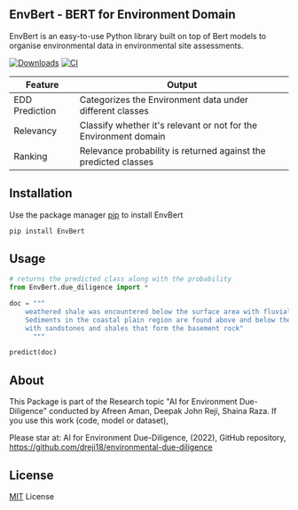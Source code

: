 ## EnvBert - BERT for Environment Domain

EnvBert is an easy-to-use Python library built on top of Bert models to organise environmental data in environmental site assessments.

[![Downloads](https://static.pepy.tech/personalized-badge/dbias?period=total&units=international_system&left_color=grey&right_color=green&left_text=Downloads)](https://pepy.tech/project/envbert)
<a href="https://pypi.org/project/EnvBert/">
    <img alt="CI" src="https://img.shields.io/badge/pypi-v0.0.5-orange">
</a>

| Feature  | Output  |
|---|---|
| EDD Prediction | Categorizes the Environment data under different classes |
| Relevancy | Classify whether it's relevant or not for the Environment domain |
| Ranking | Relevance probability is returned against the predicted classes |

## Installation

Use the package manager [pip](https://pip.pypa.io/en/stable/) to install EnvBert

```bash
pip install EnvBert
```

## Usage

```python
# returns the predicted class along with the probability 
from EnvBert.due_diligence import *

doc = """
	weathered shale was encountered below the surface area with fluvial deposits. 
	Sediments in the coastal plain region are found above and below the bedrock 
	with sandstones and shales that form the basement rock"
      """

predict(doc)

```

## About
This Package is part of the Research topic "AI for Environment Due-Diligence" conducted by Afreen Aman, Deepak John Reji, Shaina Raza. If you use this work (code, model or dataset),

Please star at: AI for Environment Due-Diligence, (2022), GitHub repository, https://github.com/dreji18/environmental-due-diligence

## License
[MIT](https://choosealicense.com/licenses/mit/) License
